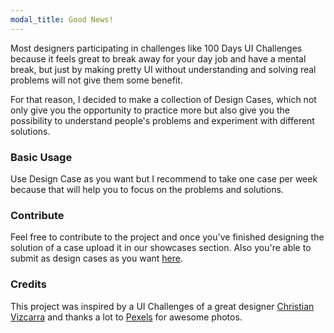 ```yaml
---
modal_title: Good News!
---
```


Most designers participating in challenges like 100 Days UI Challenges because it feels great to break away for your day job and have a mental break, but just by making pretty UI without understanding and solving real problems will not give them some benefit.

For that reason, I decided to make a collection of Design Cases, which not only give you the opportunity to practice more but also give you the possibility to understand people's problems and experiment with different solutions.

### Basic Usage

Use Design Case as you want but I recommend to take one case per week because that will help you to focus on the problems and solutions.

### Contribute

Feel free to contribute to the project and once you've finished designing the solution of a case upload it in our showcases section. Also you're able to submit as design cases as you want [here](http://bit.ly/2HS7zaY).

### Credits

This project was inspired by a UI Challenges of a great designer [Christian Vizcarra](https://dribbble.com/christianvizcarra) and thanks a lot to [Pexels](https://www.pexels.com) for awesome photos.